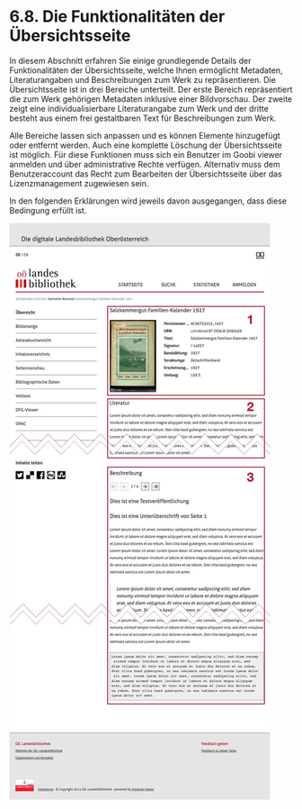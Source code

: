 # 6.8. Die Funktionalitäten der Übersichtsseite

In diesem Abschnitt erfahren Sie einige grundlegende Details der Funktionalitäten der Übersichtsseite, welche Ihnen ermöglicht Metadaten, Literaturangaben und Beschreibungen zum Werk zu repräsentieren. Die Übersichtsseite ist in drei Bereiche unterteilt. Der erste Bereich repräsentiert die zum Werk gehörigen Metadaten inklusive einer Bildvorschau. Der zweite zeigt eine individualisierbare Literaturangabe zum Werk und der dritte besteht aus einem frei gestaltbaren Text für Beschreibungen zum Werk.

Alle Bereiche lassen sich anpassen und es können Elemente hinzugefügt oder entfernt werden. Auch eine komplette Löschung der Übersichtsseite ist möglich. Für diese Funktionen muss sich ein Benutzer im Goobi viewer anmelden und über administrative Rechte verfügen. Alternativ muss dem Benutzeraccount das Recht zum Bearbeiten der Übersichtsseite über das Lizenzmanagement zugewiesen sein. 

In den folgenden Erklärungen wird jeweils davon ausgegangen, dass diese Bedingung erfüllt ist.   


![](../.gitbook/assets/ansicht-uebersichtseite.png)

